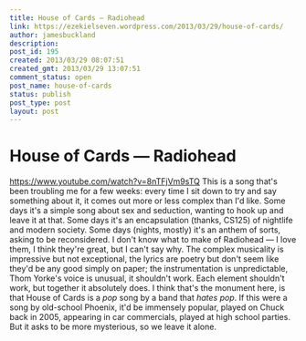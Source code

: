 ```yaml
---
title: House of Cards — Radiohead
link: https://ezekielseven.wordpress.com/2013/03/29/house-of-cards/
author: jamesbuckland
description: 
post_id: 195
created: 2013/03/29 08:07:51
created_gmt: 2013/03/29 13:07:51
comment_status: open
post_name: house-of-cards
status: publish
post_type: post
layout: post
---
```


# House of Cards — Radiohead

https://www.youtube.com/watch?v=8nTFjVm9sTQ This is a song that's been troubling me for a few weeks: every time I sit down to try and say something about it, it comes out more or less complex than I'd like. Some days it's a simple song about sex and seduction, wanting to hook up and leave it at that. Some days it's an encapsulation (thanks, CS125) of nightlife and modern society. Some days (nights, mostly) it's an anthem of sorts, asking to be reconsidered. I don't know what to make of Radiohead — I love them, I think they're great, but I can't say why. The complex musicality is impressive but not exceptional, the lyrics are poetry but don't seem like they'd be any good simply on paper; the instrumentation is unpredictable, Thom Yorke's voice is unusual, it shouldn't work. Each element shouldn't work, but together it absolutely does. I think that's the monument here, is that House of Cards is a _pop_ song by a band that _hates pop_. If this were a song by old-school Phoenix, it'd be immensely popular, played on Chuck back in 2005, appearing in car commercials, played at high school parties. But it asks to be more mysterious, so we leave it alone.